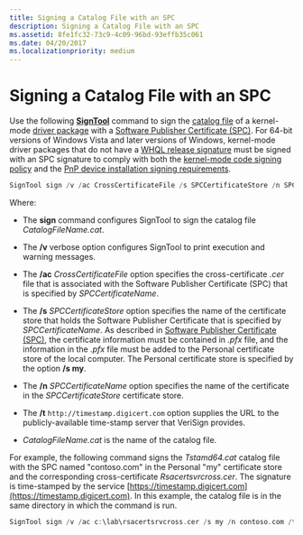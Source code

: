 ```yaml
---
title: Signing a Catalog File with an SPC
description: Signing a Catalog File with an SPC
ms.assetid: 8fe1fc32-73c9-4c09-96bd-93effb35c061
ms.date: 04/20/2017
ms.localizationpriority: medium
---
```


# Signing a Catalog File with an SPC

Use the following [**SignTool**](../devtest/signtool.md) command to sign the [catalog file](catalog-files.md) of a kernel-mode [driver package](driver-packages.md) with a [Software Publisher Certificate (SPC)](software-publisher-certificate.md). For 64-bit versions of Windows Vista and later versions of Windows, kernel-mode driver packages that do not have a [WHQL release signature](whql-release-signature.md) must be signed with an SPC signature to comply with both the [kernel-mode code signing policy](kernel-mode-code-signing-policy--windows-vista-and-later-.md) and the [PnP device installation signing requirements](pnp-device-installation-signing-requirements--windows-vista-and-later-.md).

```cpp
SignTool sign /v /ac CrossCertificateFile /s SPCCertificateStore /n SPCCertificateName /t http://timestamp.digicert.com CatalogFileName.cat
```

Where:

- The **sign** command configures SignTool to sign the catalog file *CatalogFileName.cat*.

- The **/v** verbose option configures SignTool to print execution and warning messages.

- The **/ac** *CrossCertificateFile* option specifies the cross-certificate *.cer* file that is associated with the Software Publisher Certificate (SPC) that is specified by *SPCCertificateName*.

- The **/s** *SPCCertificateStore* option specifies the name of the certificate store that holds the Software Publisher Certificate that is specified by *SPCCertificateName*. As described in [Software Publisher Certificate (SPC)](software-publisher-certificate.md), the certificate information must be contained in *.pfx* file, and the information in the *.pfx* file must be added to the Personal certificate store of the local computer. The Personal certificate store is specified by the option **/s my**.

- The **/n** *SPCCertificateName* option specifies the name of the certificate in the *SPCCertificateStore* certificate store.

- The **/t** `http://timestamp.digicert.com` option supplies the URL to the publicly-available time-stamp server that VeriSign provides.

- *CatalogFileName.cat* is the name of the catalog file.

For example, the following command signs the *Tstamd64.cat* catalog file with the SPC named "contoso.com" in the Personal "my" certificate store and the corresponding cross-certificate *Rsacertsvrcross.cer*. The signature is time-stamped by the service [https://timestamp.digicert.com](https://timestamp.digicert.com). In this example, the catalog file is in the same directory in which the command is run.

```cpp
SignTool sign /v /ac c:\lab\rsacertsrvcross.cer /s my /n contoso.com /t http://timestamp.digicert.com tstamd64.cat
```